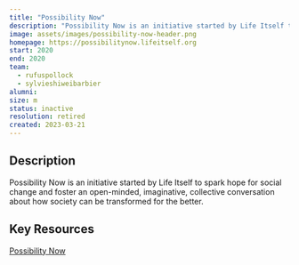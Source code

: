 ```yaml
---
title: "Possibility Now"
description: "Possibility Now is an initiative started by Life Itself to spark hope for social change and foster an open-minded, imaginative, collective conversation about how society can be transformed for the better."
image: assets/images/possibility-now-header.png
homepage: https://possibilitynow.lifeitself.org
start: 2020
end: 2020
team:
  - rufuspollock
  - sylvieshiweibarbier
alumni:
size: m
status: inactive
resolution: retired
created: 2023-03-21
---
```


## Description

Possibility Now is an initiative started by Life Itself to spark hope for social change and foster an open-minded, imaginative, collective conversation about how society can be transformed for the better.

## Key Resources 

[Possibility Now](https://possibilitynow.lifeitself.org/)